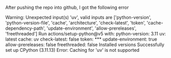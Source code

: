 After pushing the repo into github, I got the following error

Warning: Unexpected input(s) 'uv', valid inputs are ['python-version', 'python-version-file', 'cache', 'architecture', 'check-latest', 'token', 'cache-dependency-path', 'update-environment', 'allow-prereleases', 'freethreaded']
Run actions/setup-python@v5
  with:
    python-version: 3.11
    uv: latest
    cache: uv
    check-latest: false
    token: ***
    update-environment: true
    allow-prereleases: false
    freethreaded: false
Installed versions
  Successfully set up CPython (3.11.13)
Error: Caching for 'uv' is not supported
